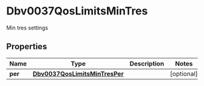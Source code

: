 

# Dbv0037QosLimitsMinTres

Min tres settings

## Properties

| Name | Type | Description | Notes |
|------------ | ------------- | ------------- | -------------|
|**per** | [**Dbv0037QosLimitsMinTresPer**](Dbv0037QosLimitsMinTresPer.md) |  |  [optional] |



